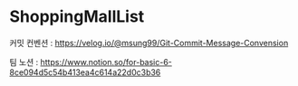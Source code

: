 # ShoppingMallList

커밋 컨벤션 : https://velog.io/@msung99/Git-Commit-Message-Convension

팀 노션 : https://www.notion.so/for-basic-6-8ce094d5c54b413ea4c614a22d0c3b36
